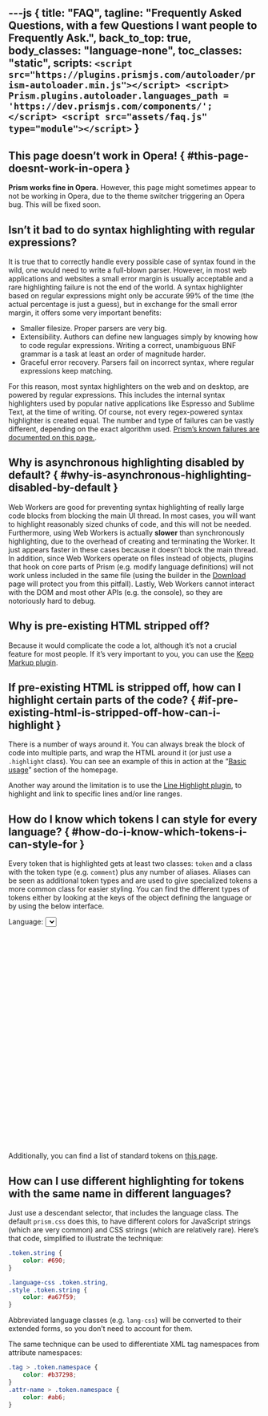---js
{
	title: "FAQ",
	tagline: "Frequently Asked Questions, with a few Questions I want people to Frequently Ask.",
	back_to_top: true,
	body_classes: "language-none",
	toc_classes: "static",
	scripts: `
		<script src="https://plugins.prismjs.com/autoloader/prism-autoloader.min.js"></script>
		<script>
			Prism.plugins.autoloader.languages_path = 'https://dev.prismjs.com/components/';
		</script>
		<script src="assets/faq.js" type="module"></script>
	`
}
---

<section>

# This page doesn’t work in Opera! { #this-page-doesnt-work-in-opera }

**Prism works fine in Opera.** However, this page might sometimes appear to not be working in Opera, due to the theme switcher triggering an Opera bug. This will be fixed soon.
</section>

<section>

# Isn’t it bad to do syntax highlighting with regular expressions?

It is true that to correctly handle every possible case of syntax found in the wild, one would need to write a full-blown parser. However, in most web applications and websites a small error margin is usually acceptable and a rare highlighting failure is not the end of the world. A syntax highlighter based on regular expressions might only be accurate 99% of the time (the actual percentage is just a guess), but in exchange for the small error margin, it offers some very important benefits:

- Smaller filesize. Proper parsers are very big.
- Extensibility. Authors can define new languages simply by knowing how to code regular expressions. Writing a correct, unambiguous BNF grammar is a task at least an order of magnitude harder.
- Graceful error recovery. Parsers fail on incorrect syntax, where regular expressions keep matching.

For this reason, most syntax highlighters on the web and on desktop, are powered by regular expressions. This includes the internal syntax highlighters used by popular native applications like Espresso and Sublime Text, at the time of writing. Of course, not every regex-powered syntax highlighter is created equal. The number and type of failures can be vastly different, depending on the exact algorithm used. [Prism’s known failures are documented on this page.](known-failures.html).
</section>

<section>

# Why is asynchronous highlighting disabled by default? { #why-is-asynchronous-highlighting-disabled-by-default }

Web Workers are good for preventing syntax highlighting of really large code blocks from blocking the main UI thread. In most cases, you will want to highlight reasonably sized chunks of code, and this will not be needed. Furthermore, using Web Workers is actually **slower** than synchronously highlighting, due to the overhead of creating and terminating the Worker. It just appears faster in these cases because it doesn’t block the main thread. In addition, since Web Workers operate on files instead of objects, plugins that hook on core parts of Prism (e.g. modify language definitions) will not work unless included in the same file (using the builder in the [Download](download.html) page will protect you from this pitfall). Lastly, Web Workers cannot interact with the DOM and most other APIs (e.g. the console), so they are notoriously hard to debug.
</section>

<section>

# Why is pre-existing HTML stripped off?

Because it would complicate the code a lot, although it’s not a crucial feature for most people. If it’s very important to you, you can use the [Keep Markup plugin](https://plugins.prismjs.com/keep-markup/).
</section>

<section>

# If pre-existing HTML is stripped off, how can I highlight certain parts of the code? { #if-pre-existing-html-is-stripped-off-how-can-i-highlight }

There is a number of ways around it. You can always break the block of code into multiple parts, and wrap the HTML around it (or just use a `.highlight` class). You can see an example of this in action at the “[Basic usage](index.html#basic-usage)” section of the homepage.

Another way around the limitation is to use the [Line Highlight plugin](https://plugins.prismjs.com/line-highlight/), to highlight and link to specific lines and/or line ranges.
</section>

<section>

# How do I know which tokens I can style for every language? { #how-do-i-know-which-tokens-i-can-style-for }

Every token that is highlighted gets at least two classes: `token` and a class with the token type (e.g. `comment`) plus any number of aliases. Aliases can be seen as additional token types and are used to give specialized tokens a more common class for easier styling. You can find the different types of tokens either by looking at the keys of the object defining the language or by using the below interface.

Language:
<select id="language-select">
{% for id, language in allLanguages -%}
	<option value="{{ id }}" {{ "selected" if loop.first }}>{{ language.title }}</option>
{% endfor %}
</select>
<pre class="language-none" style="height: 30em"><code id="print-tokens-output"></code></pre>

Additionally, you can find a list of standard tokens on [this page](/tokens.html).
</section>

<section>

# How can I use different highlighting for tokens with the same name in different languages?

Just use a descendant selector, that includes the language class. The default `prism.css` does this, to have different colors for JavaScript strings (which are very common) and CSS strings (which are relatively rare). Here’s that code, simplified to illustrate the technique:

```css
.token.string {
	color: #690;
}

.language-css .token.string,
.style .token.string {
	color: #a67f59;
}
```

Abbreviated language classes (e.g. `lang-css`) will be converted to their extended forms, so you don’t need to account for them.

The same technique can be used to differentiate XML tag namespaces from attribute namespaces:

```css
.tag > .token.namespace {
	color: #b37298;
}
.attr-name > .token.namespace {
	color: #ab6;
}
```
</section>

